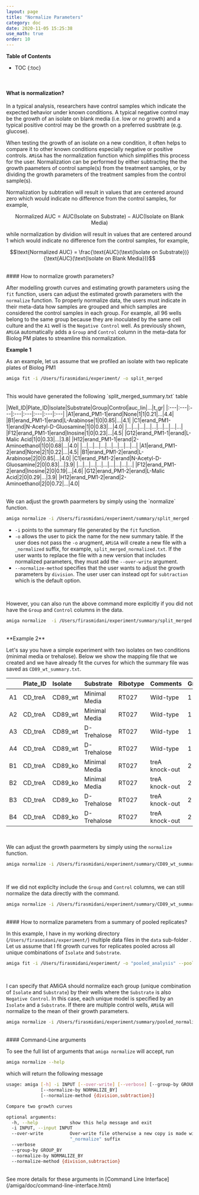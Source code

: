 ```yaml
---
layout: page
title: "Normalize Parameters"
category: doc
date: 2020-11-05 15:25:38
use_math: true
order: 10
---
```

<!-- AMiGA is covered under the GPL-3 license -->
**Table of Contents**

* TOC
{:toc}

<br />

#### What is normalization?

In a typical analysis, researchers have control samples which indicate the expected behavior under known conditions. A typical negative control may be the growth of an isolate on blank media (i.e. low or no growth) and a typical positive control may be the growth on a preferred susbtrate (e.g. glucose). 

When testing the growth of an isolate on a new condition, it often helps to compare it to other known conditions especially negative or positive controls. `AMiGA` has the normalization function which simplifies this process for the user. Normalization can be performed by either subtracting the the growth paameters of control sample(s) from the treatment samples, or by dividing the growth parameters of the treatment samples from the control sample(s). 

Normalization by subtration will result in values that are centered around zero which would indicate no difference from the control samples, for example,

$$\text{Normalized AUC} = \text{AUC}(\text{Isolate on Substrate}) - \text{AUC}(\text{Isolate on Blank Media})$$

while normalization by dividion will result in values that are centered around 1 which would indicate no difference fom the control samples, for example, 

$$\text{Normalized AUC} = \frac{\text{AUC}(\text{Isolate on Substrate})}{\text{AUC}(\text{Isolate on Blank Media})}$$

<br />
#### How to normalize growth parameters?

After modelling growth curves and estimating growth parameters using the `fit` function, users can adjust the estimated growth parameters with the `normalize` function. To properly normalize data, the users must indicate in their meta-data how samples are grouped and which samples are considered the control samples in each group. For example, all 96 wells belong to the same group because they are inoculated by the same cell culture and the `A1` well is the `Negative Control` well. As previously shown, `AMiGA` automatically adds a `Group` and `Control` column in the meta-data for Biolog PM plates to streamline this normalization. 

**Example 1**

As an example, let us assume that we profiled an isolate with two replicate plates of Biolog PM1

```bash
amiga fit -i /Users/firasmidani/experiment/ -o split_merged
```

<br />
This would have generated the following `split_merged_summary.txt` table

|Well_ID|Plate_ID|Isolate|Substrate|Group|Control|auc_lin|...|t_gr|
|:---|:---|:---|:---|:---|:---|:---|:---|
|A1|erand_PM1-1|erand|None|1|1|0.21|...|4.4|
|B1|erand_PM1-1|erand|L-Arabinose|1|0|0.85|...|4.1|
|C1|erand_PM1-1|erand|N-Acetyl-D-Gluosamine|1|0|0.83|...|4.0|
|...|...|...|...|...|...|...|...|...|
|F12|erand_PM1-1|erand|Inosine|1|0|0.23|...|4.5|
|G12|erand_PM1-1|erand|L-Malic Acid|1|0|0.33|...|3.8|
|H12|erand_PM1-1|erand|2-Aminoethanol|1|0|0.68|...|4.0|
|...|...|...|...|...|...|...|...|...|
|A1|erand_PM1-2|erand|None|2|1|0.22|...|4.5|
|B1|erand_PM1-2|erand|L-Arabinose|2|0|0.85|...|4.0|
|C1|erand_PM1-2|erand|N-Acetyl-D-Gluosamine|2|0|0.83|...|3.9|
|...|...|...|...|...|...|...|...|...|
|F12|erand_PM1-2|erand|Inosine|2|0|0.19|...|4.6|
|G12|erand_PM1-2|erand|L-Malic Acid|2|0|0.29|...|3.9|
|H12|erand_PM1-2|erand|2-Aminoethanol|2|0|0.72|...|4.0|

<br />
We can adjust the growth paarmeters by simply using the `normalize` function.

```bash
amiga normalize -i /Users/firasmidani/experiment/summary/split_merged -o "new_normalized" --normalize-method "division"
```          
- `-i` points to the summary file generated by the `fit` function.
- `-o` allows the user to pick the name for the new summary table. If the user does not pass the `-o` arugment, `AMiGA` will create a new file with a `_normalized` suffix, for example, `split_merged_normalized.txt`. If the user wants to replace the file with a new version that includes normalized parameters, they must add the `--over-write` argument. 
- `--normalize-method` specifies that the user wants to adjust the growth parameters by `division`. The user user can instead opt for `subtraction` which is the default option.

<br />

However, you can also run the above command more explicitly if you did not have the `Group` and `Control` columns in the data. 


```bash
amiga normalize  -i /Users/firasmidani/experiment/summary/split_merged --over-write --group-by "Plate_ID" --normalize-by "Substrate:None"
```          

<br/>
**Example 2**

Let's say you have a simple experiment with two isolates on two conditions (minimal media or trehalose). Below we show the mapping file that we created and we have already fit the curves for which the summary file was saved as `CD89_wt_summary.txt`. 

||Plate_ID|Isolate|Substrate|Ribotype|Comments|Group|Control|
|:---|:---|:---|:---|:---|:---|:---|:---|
|A1|CD_treA|CD89_wt|Minimal Media|RT027|Wild-type|1|1|
|A2|CD_treA|CD89_wt|Minimal Media|RT027|Wild-type|1|1|
|A3|CD_treA|CD89_wt|D-Trehalose|RT027|Wild-type|1|0|
|A4|CD_treA|CD89_wt|D-Trehalose|RT027|Wild-type|1|0|
|B1|CD_treA|CD89_ko|Minimal Media|RT027|treA knock-out|2|1|
|B2|CD_treA|CD89_ko|Minimal Media|RT027|treA knock-out|2|1|
|B3|CD_treA|CD89_ko|D-Trehalose|RT027|treA knock-out|2|0|
|B4|CD_treA|CD89_ko|D-Trehalose|RT027|treA knock-out|2|0|

<br/> 

We can adjust the growth paarmeters by simply using the `normalize` function.

```bash
amiga normalize -i /Users/firasmidani/experiment/summary/CD89_wt_summary.txt -o "CD89_wt_summary_normalized" --normalize-method "division"
```  
<br />

If we did not expliclty include the `Group` and `Control` columns, we can still normalize the data directly with the command.    


```bash
amiga normalize -i /Users/firasmidani/experiment/summary/CD89_wt_summary.txt -o "CD89_wt_summary_normalized" --normalize-method "division" --group-by 'Isolate' --normalize-by 'Substrate:Minimal Media'
```          

<br />
#### How to normalize parameters from a summary of pooled replicates?

In this example, I have in my working directory (`/Users/firasmidani/experiment/`) multiple data files in the `data` sub-folder . Let us assume that I fit growth curves for replicates pooled across all unique combinations of `Isolate` and `Substrate`.


```bash
amiga fit -i /Users/firasmidani/experiment/ -o "pooled_analysis" --pool-by "Isolate,Substrate"
```

<br/>

I can specify that AMiGA should normalize each group (unique combination of `Isolate` and `Substrate`) by their wells where the `Substrate` is also `Negative Control`. In this case, each unique model is specified by an `Isolate` and a `Substrate`. If there are multiple control wells, `AMiGA` will normalize to the mean of their growth parameters.


```bash
amiga normalize -i /Users/firasmidani/experiment/summary/pooled_normalized_merged_by_ribotype -o "pooled_normalized_merged_by_ribotype_normalized" --group-by "Isolate,Substrate" --normalize-by "Substrate:Negative Control" 
```

<br />
#### Command-Line arguments

To see the full list of arguments that `amiga normalize` will accept, run

```bash
amiga normalize --help
```
which will return the following message

```bash
usage: amiga [-h] -i INPUT [--over-write] [--verbose] [--group-by GROUP_BY]
             [--normalize-by NORMALIZE_BY]
             [--normalize-method {division,subtraction}]

Compare two growth curves

optional arguments:
  -h, --help            show this help message and exit
  -i INPUT, --input INPUT
  --over-write          Over-write file otherwise a new copy is made with
                        "_normalize" suffix
  --verbose
  --group-by GROUP_BY
  --normalize-by NORMALIZE_BY
  --normalize-method {division,subtraction}
```

<br/>
See more details for these arguments in [Command Line Interface](/amiga/doc/command-line-interface.html)
